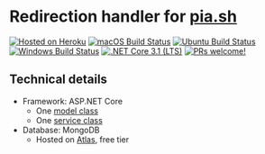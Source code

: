 # Redirection handler for [pia.sh](http://pia.sh)

[![Hosted on Heroku](https://img.shields.io/badge/Website-Hosted-brightgreen?logo=heroku&style=flat-square)](http://pia.sh)
[![macOS Build Status](https://img.shields.io/github/workflow/status/maacpiash/piash-redirect/macOS?label=macOS&logo=apple&style=flat-square)](https://github.com/maacpiash/Connery/actions?query=workflow%3AmacOS)
[![Ubuntu Build Status](https://img.shields.io/github/workflow/status/maacpiash/piash-redirect/Ubuntu?label=Ubuntu&logo=Ubuntu&style=flat-square)](https://github.com/maacpiash/Connery/actions?query=workflow%3AUbuntu)
[![Windows Build Status](https://img.shields.io/github/workflow/status/maacpiash/piash-redirect/Windows?label=Windows&logo=Microsoft&style=flat-square)](https://github.com/maacpiash/Connery/actions?query=workflow%3AWindows)
[![.NET Core 3.1 (LTS)](https://img.shields.io/badge/Core-v3.1%20(LTS)-5C2D91.svg?logo=.net&style=flat-square)](https://dotnet.microsoft.com/download/dotnet-core/3.1)
[![PRs welcome!](https://img.shields.io/badge/PRs-Welcome-3DA639.svg?logo=github&style=flat-square)](https://github.com/maacpiash/piash-redirect/compare)

## Technical details

- Framework: ASP.NET Core
  - One [model class](src/Shortcut.cs)
  - One [service class](src/ShortcutService.cs)
- Database: MongoDB
  - Hosted on [Atlas](https://www.mongodb.com/cloud/atlas), free tier
